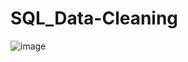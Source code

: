 # SQL_Data-Cleaning
![image](https://user-images.githubusercontent.com/26314764/149235985-6ae5cf05-2e66-40b4-982d-6c8b7f36afdc.png)
